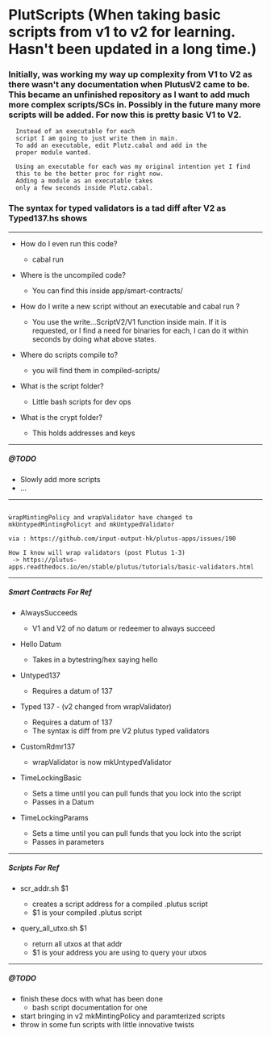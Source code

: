 # PlutScripts (When taking basic scripts from v1 to v2 for learning. Hasn't been updated in a long time.)

### Initially, was working my way up complexity from V1 to V2 as there wasn't any documentation when PlutusV2 came to be. This became an unfinished repository as I want to add much more complex scripts/SCs in. Possibly in the future many more scripts will be added. For now this is pretty basic V1 to V2. 

``` NOTES FOR WHEN OPEN SOURCED
  Instead of an executable for each
  script I am going to just write them in main.
  To add an executable, edit Plutz.cabal and add in the
  proper module wanted. 
  
  Using an executable for each was my original intention yet I find
  this to be the better proc for right now. 
  Adding a module as an executable takes 
  only a few seconds inside Plutz.cabal.
```

### The syntax for typed validators is a tad diff after V2 as Typed137.hs shows 
__________________________________

- How do I even run this code?
  * cabal run
- Where is the uncompiled code?
  * You can find this inside app/smart-contracts/
- How do I write a new script without an executable and cabal run <that-module>?
  * You use the write...ScriptV2/V1 function inside main. If it is requested, or I find a need for binaries for each, I can do it within seconds by doing what above states.

- Where do scripts compile to?
  * you will find them in compiled-scripts/

- What is the script folder?
  * Little bash scripts for dev ops

- What is the crypt folder?
  * This holds addresses and keys

__________________________________


##### @TODO
* Slowly add more scripts
* ...

__________________________________


``` IMPORTANT NOTE ABOUT V2

ẁrapMintingPolicy and wrapValidator have changed to mkUntypedMintingPolicyt and mkUntypedValidator

via : https://github.com/input-output-hk/plutus-apps/issues/190

How I know will wrap validators (post Plutus 1-3)
 -> https://plutus-apps.readthedocs.io/en/stable/plutus/tutorials/basic-validators.html

```
__________________________________


##### Smart Contracts For Ref
- AlwaysSucceeds
  * V1 and V2 of no datum or redeemer to always succeed

- Hello Datum
  * Takes in a bytestring/hex saying hello

- Untyped137 
  * Requires a datum of 137

- Typed 137 -  (v2 changed from wrapValidator)
  * Requires a datum of 137
  * The syntax is diff from pre V2 plutus typed validators

- CustomRdmr137
  * wrapValidator is now mkUntypedValidator

- TimeLockingBasic
  * Sets a time until you can pull funds that you lock into the script
  * Passes in a Datum

- TimeLockingParams
  * Sets a time until you can pull funds that you lock into the script
  * Passes in parameters

__________________________________

##### Scripts For Ref
- scr_addr.sh $1
  * creates a script address for a compiled .plutus script
  * $1 is your compiled .plutus script

- query_all_utxo.sh $1
  * return all utxos at that addr 
  * $1 is your address you are using to query your utxos

__________________________________

##### @TODO
- finish these docs with what has been done
  * bash script documentation for one
- start bringing in v2 mkMintingPolicy and paramterized scripts
- throw in some fun scripts with little innovative twists
